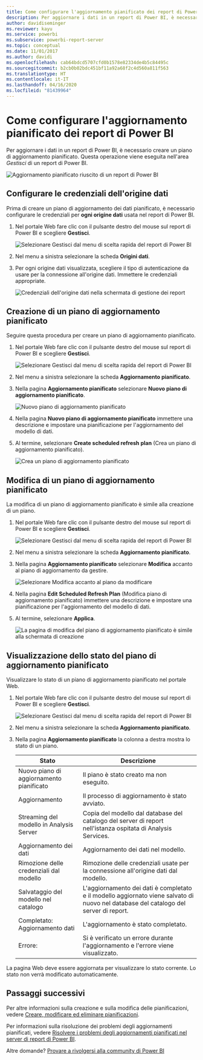 ```yaml
---
title: Come configurare l'aggiornamento pianificato dei report di Power BI
description: Per aggiornare i dati in un report di Power BI, è necessario creare un piano di aggiornamento pianificato.
author: davidiseminger
ms.reviewer: kayu
ms.service: powerbi
ms.subservice: powerbi-report-server
ms.topic: conceptual
ms.date: 11/01/2017
ms.author: davidi
ms.openlocfilehash: cab64bdcd5707cfd0b1578e82334de4b5c84495c
ms.sourcegitcommit: b2cb0b02bdc451bf11a92a68f2c4d560a811f563
ms.translationtype: HT
ms.contentlocale: it-IT
ms.lasthandoff: 04/16/2020
ms.locfileid: "81439964"
---
```

# <a name="how-to-configure-power-bi-report-scheduled-refresh"></a>Come configurare l'aggiornamento pianificato dei report di Power BI
Per aggiornare i dati in un report di Power BI, è necessario creare un piano di aggiornamento pianificato. Questa operazione viene eseguita nell'area *Gestisci* di un report di Power BI.

![Aggiornamento pianificato riuscito di un report di Power BI](media/configure-scheduled-refresh/scheduled-refresh-success.png)

## <a name="configure-data-source-credentials"></a>Configurare le credenziali dell'origine dati
Prima di creare un piano di aggiornamento dei dati pianificato, è necessario configurare le credenziali per **ogni origine dati** usata nel report di Power BI.

1. Nel portale Web fare clic con il pulsante destro del mouse sul report di Power BI e scegliere **Gestisci**.
   
    ![Selezionare Gestisci dal menu di scelta rapida del report di Power BI](media/configure-scheduled-refresh/manage-power-bi-report.png)
2. Nel menu a sinistra selezionare la scheda **Origini dati**.
3. Per ogni origine dati visualizzata, scegliere il tipo di autenticazione da usare per la connessione all'origine dati. Immettere le credenziali appropriate.
   
    ![Credenziali dell'origine dati nella schermata di gestione dei report](media/configure-scheduled-refresh/data-source-credentials.png)

## <a name="creating-a-schedule-refresh-plan"></a>Creazione di un piano di aggiornamento pianificato
Seguire questa procedura per creare un piano di aggiornamento pianificato.

1. Nel portale Web fare clic con il pulsante destro del mouse sul report di Power BI e scegliere **Gestisci**.
   
    ![Selezionare Gestisci dal menu di scelta rapida del report di Power BI](media/configure-scheduled-refresh/manage-power-bi-report.png)
2. Nel menu a sinistra selezionare la scheda **Aggiornamento pianificato**.
3. Nella pagina **Aggiornamento pianificato** selezionare **Nuovo piano di aggiornamento pianificato**.
   
    ![Nuovo piano di aggiornamento pianificato](media/configure-scheduled-refresh/new-scheduled-refresh-plan.png)
4. Nella pagina **Nuovo piano di aggiornamento pianificato** immettere una descrizione e impostare una pianificazione per l'aggiornamento del modello di dati.
5. Al termine, selezionare **Create scheduled refresh plan** (Crea un piano di aggiornamento pianificato).
   
    ![Crea un piano di aggiornamento pianificato](media/configure-scheduled-refresh/create-scheduled-refresh-plan.png)

## <a name="modifying-a-schedule-refresh-plan"></a>Modifica di un piano di aggiornamento pianificato
La modifica di un piano di aggiornamento pianificato è simile alla creazione di un piano.

1. Nel portale Web fare clic con il pulsante destro del mouse sul report di Power BI e scegliere **Gestisci**.
   
    ![Selezionare Gestisci dal menu di scelta rapida del report di Power BI](media/configure-scheduled-refresh/manage-power-bi-report.png)
2. Nel menu a sinistra selezionare la scheda **Aggiornamento pianificato**.
3. Nella pagina **Aggiornamento pianificato** selezionare **Modifica** accanto al piano di aggiornamento da gestire.
   
    ![Selezionare Modifica accanto al piano da modificare](media/configure-scheduled-refresh/edit-scheduled-refresh-plan.png)
4. Nella pagina **Edit Scheduled Refresh Plan** (Modifica piano di aggiornamento pianificato) immettere una descrizione e impostare una pianificazione per l'aggiornamento del modello di dati.
5. Al termine, selezionare **Applica**.
   
    ![La pagina di modifica del piano di aggiornamento pianificato è simile alla schermata di creazione](media/configure-scheduled-refresh/edit-scheduled-refresh-plan-page.png)

## <a name="viewing-the-status-of-schedule-refresh-plan"></a>Visualizzazione dello stato del piano di aggiornamento pianificato
Visualizzare lo stato di un piano di aggiornamento pianificato nel portale Web.

1. Nel portale Web fare clic con il pulsante destro del mouse sul report di Power BI e scegliere **Gestisci**.
   
    ![Selezionare Gestisci dal menu di scelta rapida del report di Power BI](media/configure-scheduled-refresh/manage-power-bi-report.png)
2. Nel menu a sinistra selezionare la scheda **Aggiornamento pianificato**.
3. Nella pagina **Aggiornamento pianificato** la colonna a destra mostra lo stato di un piano.
   
   | **Stato** | **Descrizione** |
   | --- | --- |
   | Nuovo piano di aggiornamento pianificato |Il piano è stato creato ma non eseguito. |
   | Aggiornamento |Il processo di aggiornamento è stato avviato. |
   | Streaming del modello in Analysis Server |Copia del modello dal database del catalogo del server di report nell'istanza ospitata di Analysis Services. |
   | Aggiornamento dei dati |Aggiornamento dei dati nel modello. |
   | Rimozione delle credenziali dal modello |Rimozione delle credenziali usate per la connessione all'origine dati dal modello. |
   | Salvataggio del modello nel catalogo |L'aggiornamento dei dati è completato e il modello aggiornato viene salvato di nuovo nel database del catalogo del server di report. |
   | Completato: Aggiornamento dati |L'aggiornamento è stato completato. |
   | Errore: |Si è verificato un errore durante l'aggiornamento e l'errore viene visualizzato. |

La pagina Web deve essere aggiornata per visualizzare lo stato corrente. Lo stato non verrà modificato automaticamente.

## <a name="next-steps"></a>Passaggi successivi
Per altre informazioni sulla creazione e sulla modifica delle pianificazioni, vedere [Creare, modificare ed eliminare pianificazioni](https://docs.microsoft.com/sql/reporting-services/subscriptions/create-modify-and-delete-schedules).

Per informazioni sulla risoluzione dei problemi degli aggiornamenti pianificati, vedere [Risolvere i problemi degli aggiornamenti pianificati nel server di report di Power BI](scheduled-refresh-troubleshoot.md).

Altre domande? [Provare a rivolgersi alla community di Power BI](https://community.powerbi.com/)

